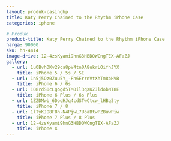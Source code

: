 ```yaml
---
layout: produk-casinghp
title: Katy Perry Chained to the Rhythm iPhone Case
categories: iphone

# Produk
product-title: Katy Perry Chained to the Rhythm iPhone Case
harga: 90000
sku: hn-4414
image-drive: 12-4zsKyami9hnG3HBDOWCngTEX-AFaZJ
gallery:
  - url: 1uOBvhDKv29ca8pV4tn0A8ukrLOifhJYX
    title: iPhone 5 / 5s / SE
  - url: 1n5j5Oz0Zuu5Y_-Fn6ErrnVtXhTm8bHVB
    title: iPhone 6 / 6s
  - url: 1O8rdS0cLgogd5TM0il3qXKZJldobNT8E
    title: iPhone 6 Plus / 6s Plus
  - url: 1ZZDMwb_6DoqHJq4cdSTwCtcw_lHBq3ty
    title: iPhone 7 / 8
  - url: 1lTyKJO8F8n-N4PjwL7UoaBtwPZBuwPiw
    title: iPhone 7 Plus / 8 Plus
  - url: 12-4zsKyami9hnG3HBDOWCngTEX-AFaZJ
    title: iPhone X
---
```

